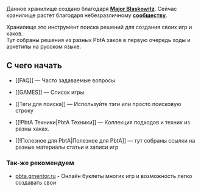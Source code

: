 Данное хранилище создано благодаря **[Major Blaskowitz](https://vk.com/cyberblask )**.
Сейчас хранилище растет благодаря небезразличному **[сообществу](https://t.me/PoweredByTheApocalypse)**.

Хранилище это инструмент поиска решений для создания своих игр и хаков.  
Тут собраны решения из разных PbtA хаков в первую очередь ходы и архетипы на русском языке.
## С чего начать
- [[FAQ]] — Часто задаваемые вопросы
- [[GAMES]] — Список игры
- [[Теги для поиска]] — Используйте тэги или просто поисковую строку

- [[!PbtA Техники|PbtA Техники]] — Коллекция подходов и техник из разны хаках.
- [[!Полезное для PbtA|Полезное для PbtA]] — тут собраны ссылки на разные материалы статьи и записи игр

### Так-же рекомендуем
- [pbta.gmentor.ru](https://pbta.gmentor.ru/) - Онлайн буклеты многих игр и возможность легко создавать свои

